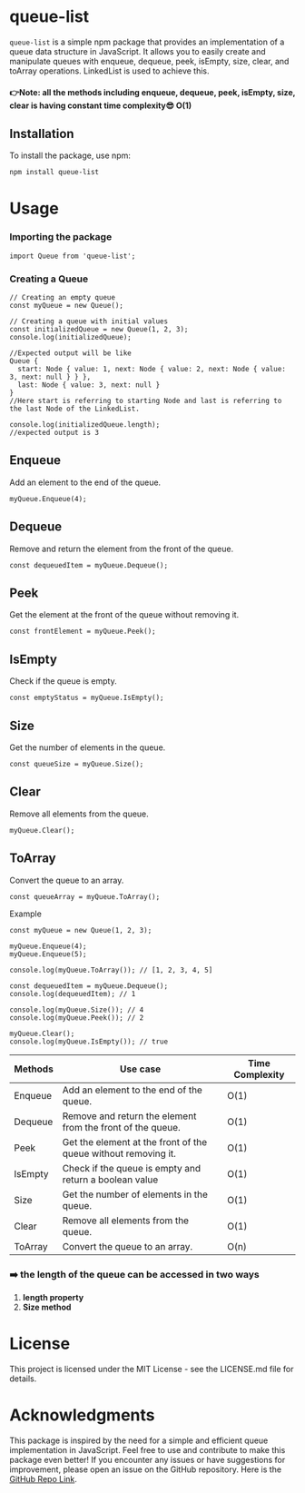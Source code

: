 # queue-list

`queue-list` is a simple npm package that provides an implementation of a queue data structure in JavaScript. It allows you to easily create and manipulate queues with enqueue, dequeue, peek, isEmpty, size, clear, and toArray operations. LinkedList is used to achieve this.

#### 👉Note: all the methods  including enqueue, dequeue, peek, isEmpty, size, clear is having constant time complexity😎 O(1)

## Installation

To install the package, use npm:

```bash
npm install queue-list
```
# Usage

### Importing the package
```
import Queue from 'queue-list';
```

### Creating a Queue
```
// Creating an empty queue
const myQueue = new Queue();

// Creating a queue with initial values
const initializedQueue = new Queue(1, 2, 3);
console.log(initializedQueue);

//Expected output will be like 
Queue {
  start: Node { value: 1, next: Node { value: 2, next: Node { value: 3, next: null } } },
  last: Node { value: 3, next: null }
}
//Here start is referring to starting Node and last is referring to the last Node of the LinkedList.

console.log(initializedQueue.length);
//expected output is 3

```
 

## Enqueue
Add an element to the end of the queue.

```
myQueue.Enqueue(4);
```

## Dequeue
Remove and return the element from the front of the queue.

```
const dequeuedItem = myQueue.Dequeue();
```

## Peek
Get the element at the front of the queue without removing it.
```
const frontElement = myQueue.Peek();
```

## IsEmpty
Check if the queue is empty.
```
const emptyStatus = myQueue.IsEmpty();
```

## Size
Get the number of elements in the queue.
```
const queueSize = myQueue.Size();
```

## Clear
Remove all elements from the queue.
```
myQueue.Clear();
```

## ToArray
Convert the queue to an array.
```
const queueArray = myQueue.ToArray();
```

Example


```
const myQueue = new Queue(1, 2, 3);

myQueue.Enqueue(4);
myQueue.Enqueue(5);

console.log(myQueue.ToArray()); // [1, 2, 3, 4, 5]

const dequeuedItem = myQueue.Dequeue();
console.log(dequeuedItem); // 1

console.log(myQueue.Size()); // 4
console.log(myQueue.Peek()); // 2

myQueue.Clear();
console.log(myQueue.IsEmpty()); // true
```
Methods  | Use case | Time Complexity
------------- | ------------- | -------------
 Enqueue | Add an element to the end of the queue.  | O(1)
Dequeue  | Remove and return the element from the front of the queue.  | O(1)
Peek  | Get the element at the front of the queue without removing it.  | O(1)
IsEmpty  | Check if the queue is empty and return a boolean value  | O(1)
Size  | Get the number of elements in the queue.  | O(1)
Clear  | Remove all elements from the queue.  | O(1)
ToArray  | Convert the queue to an array.  | O(n)

### ➡️ the length of the queue can be accessed in two ways
1. <b>length property </b> 
2. <b>Size method</b>

# License
This project is licensed under the MIT License - see the LICENSE.md file for details.

# Acknowledgments
This package is inspired by the need for a simple and efficient queue implementation in JavaScript.
Feel free to use and contribute to make this package even better! If you encounter any issues or have suggestions for improvement, please open an issue on the GitHub repository.
Here is the [GitHub Repo Link](https://github.com/adarshakhatua/queue-list).

